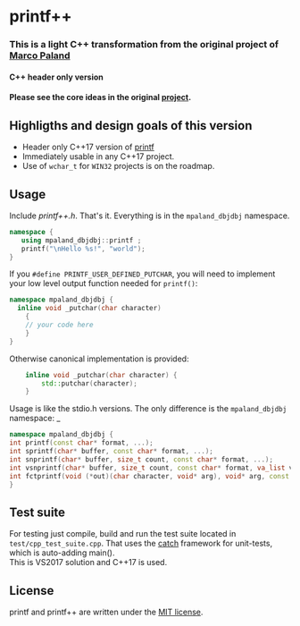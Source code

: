 # printf++

### This is a light C++ transformation from the original project of [Marco Paland](https://github.com/mpaland/printf)

#### C++ header only version
#### Please see the core ideas in the original [project](https://github.com/mpaland/printf).

## Highligths and design goals of this version

- Header only C++17 version of [printf](https://github.com/mpaland/printf)
- Immediately usable in any C++17 project.
- Use of ```wchar_t``` for ```WIN32``` projects is on the roadmap.


## Usage

Include *printf++.h*. That's it. Everything is in the ```mpaland_dbjdbj``` namespace.

```C++
namespace {
   using mpaland_dbjdbj::printf ;
   printf("\nHello %s!", "world");
}
```
If you ```#define PRINTF_USER_DEFINED_PUTCHAR```, you will need to implement your low level output function needed for `printf()`:
```C++
namespace mpaland_dbjdbj {
  inline void _putchar(char character)
	{
	// your code here
	}
}
```

Otherwise canonical implementation is provided:
```C++
	inline void _putchar(char character) {
		std::putchar(character);
	}
```
Usage is like the stdio.h versions. The only difference is the ```mpaland_dbjdbj``` namespace: _
```C++
namespace mpaland_dbjdbj {
int printf(const char* format, ...);
int sprintf(char* buffer, const char* format, ...);
int snprintf(char* buffer, size_t count, const char* format, ...);
int vsnprintf(char* buffer, size_t count, const char* format, va_list va);
int fctprintf(void (*out)(char character, void* arg), void* arg, const char* format, ...);
}
```


## Test suite
For testing just compile, build and run the test suite located in `test/cpp_test_suite.cpp`. That uses the [catch](https://github.com/catchorg/Catch2) framework for unit-tests, which is auto-adding main().  
This is  VS2017 solution and C++17 is used.

## License
printf and printf++ are written under the [MIT license](http://www.opensource.org/licenses/MIT).
